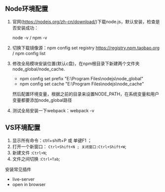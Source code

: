 ## Node环境配置

1. 官网(https://nodejs.org/zh-cn/download/)下载node.js，默认安装，检查是否安装成功：

   node -v / npm -v

2. 切换下载镜像源：npm config set registry https://registry.npm.taobao.org / npm config list

3. 修改全局模块安装位置(默认c盘)，在npm根目录下新建两个文件夹node_global/node_cache.

   - npm config set prefix "E:\Program Files\nodejs\node_global" 
   - npm config set cache "E:\Program Files\nodejs\node_cache"

   然后配置环境变量，根据之前的目录来设置NODE_PATH，在系统变量和用户变量都要添加node_global路径

4. 测试全局安装一下webpack：webpack -v





## VS环境配置

1.   显示所有命令：ctrl+shift+P 或 单键F1 ；
2. 打开一个新窗口： `Ctrl+Shift+N ; 关闭窗口:Ctrl+Shift+W`;
3. 新建文件 :`Ctrl+N`;
4. 文件之间切换 :`Ctrl+Tab`;

安装常见插件

- live-server
- open in browser
